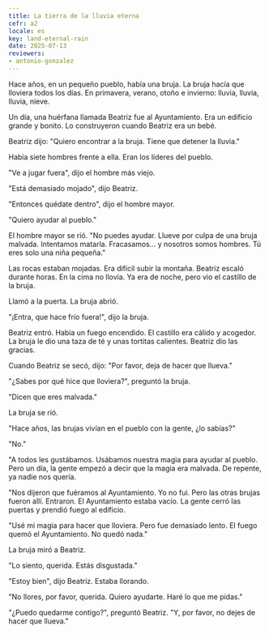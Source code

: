 ```yaml
---
title: La tierra de la lluvia eterna
cefr: a2
locale: es
key: land-eternal-rain
date: 2025-07-13
reviewers:
- antonio-gonzalez
---
```


Hace años, en un pequeño pueblo, había una bruja. La bruja hacía que lloviera todos los días. En primavera, verano, otoño e invierno: lluvia, lluvia, lluvia, nieve.

Un día, una huérfana llamada Beatriz fue al Ayuntamiento. Era un edificio grande y bonito. Lo construyeron cuando Beatriz era un bebé.

Beatriz dijo: "Quiero encontrar a la bruja. Tiene que detener la lluvia."

Había siete hombres frente a ella. Eran los líderes del pueblo.

"Ve a jugar fuera", dijo el hombre más viejo.

"Está demasiado mojado", dijo Beatriz.

"Entonces quédate dentro", dijo el hombre mayor.

"Quiero ayudar al pueblo."

El hombre mayor se rió. "No puedes ayudar. Llueve por culpa de una bruja malvada. Intentamos matarla. Fracasamos… y nosotros somos hombres. Tú eres solo una niña pequeña."

Las rocas estaban mojadas. Era difícil subir la montaña. Beatriz escaló durante horas. En la cima no llovía. Ya era de noche, pero vio el castillo de la bruja.

Llamó a la puerta. La bruja abrió.

"¡Entra, que hace frío fuera!", dijo la bruja.

Beatriz entró. Había un fuego encendido. El castillo era cálido y acogedor. La bruja le dio una taza de té y unas tortitas calientes. Beatriz dio las gracias.

Cuando Beatriz se secó, dijo: "Por favor, deja de hacer que llueva."

"¿Sabes por qué hice que lloviera?", preguntó la bruja.

"Dicen que eres malvada."

La bruja se rió.

"Hace años, las brujas vivían en el pueblo con la gente, ¿lo sabías?"

"No."

"A todos les gustábamos. Usábamos nuestra magia para ayudar al pueblo. Pero un día, la gente empezó a decir que la magia era malvada. De repente, ya nadie nos quería.

"Nos dijeron que fuéramos al Ayuntamiento. Yo no fui. Pero las otras brujas fueron allí. Entraron. El Ayuntamiento estaba vacío. La gente cerró las puertas y prendió fuego al edificio.

"Usé mi magia para hacer que lloviera. Pero fue demasiado lento. El fuego quemó el Ayuntamiento. No quedó nada."

La bruja miró a Beatriz.

"Lo siento, querida. Estás disgustada."

"Estoy bien", dijo Beatriz. Estaba llorando.

"No llores, por favor, querida. Quiero ayudarte. Haré lo que me pidas."

"¿Puedo quedarme contigo?", preguntó Beatriz. "Y, por favor, no dejes de hacer que llueva."